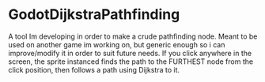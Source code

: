 # GodotDijkstraPathfinding
A tool Im developing in order to make a crude pathfinding node. Meant to be used on another game im working on, but generic enough so i can improve/modify it in order to suit future needs.
If you click anywhere in the screen, the sprite instanced finds the path to the FURTHEST node from the click position, then follows a path using Dijkstra to it.
